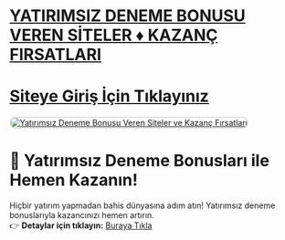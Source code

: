 #  <a href="https://t.me/+7FPuamFhL5E1YTBk">YATIRIMSIZ DENEME BONUSU VEREN SİTELER ♦️ KAZANÇ FIRSATLARI</a>
#  <a href="https://t.me/+7FPuamFhL5E1YTBk">Siteye Giriş İçin Tıklayınız</a>

<meta charset="UTF-8">
    <meta name="viewport" content="width=device-width, initial-scale=1.0">
</head>
<body>

<a href="https://resimlink.com/QnGsr_UB0" title="Yatırımsız Deneme Bonusu Veren Siteler">
    <img src="https://r.resimlink.com/QnGsr_UB0.jpg" alt="Yatırımsız Deneme Bonusu Veren Siteler ve Kazanç Fırsatları" style="max-width: 100%; border: 2px solid #ddd; border-radius: 10px;">
</a>

# 🎁 Yatırımsız Deneme Bonusları ile Hemen Kazanın!  

Hiçbir yatırım yapmadan bahis dünyasına adım atın! Yatırımsız deneme bonuslarıyla kazancınızı hemen artırın.  
👉 **Detaylar için tıklayın:** [Buraya Tıkla](https://t.me/+7FPuamFhL5E1YTBk)  

<meta name="description" content="Yatırımsız deneme bonusu veren sitelerle kazanç fırsatlarını değerlendirin. Şimdi tıklayın ve keşfedin!">
